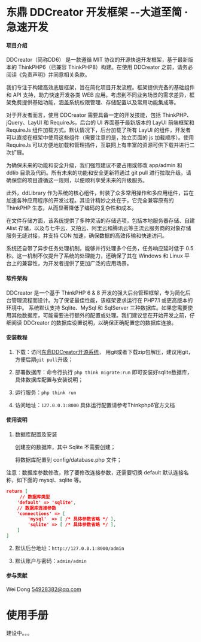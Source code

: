 # 东鼎 DDCreator 开发框架  --大道至简 · 急速开发

#### 项目介绍
DDCreator（简称DD6） 是一款遵循 MIT 协议的开源快速开发框架，基于最新版本的 ThinkPHP6（已兼容 ThinkPHP8）构建。在使用 DDCreator 之前，请务必阅读《免责声明》并同意相关条款。

我们专注于构建高效底层框架，旨在简化项目开发流程。框架提供完备的基础组件和 API 支持，助力快速开发各类 WEB 应用。考虑到不同业务场景的需求差异，框架免费提供基础功能，涵盖系统权限管理、存储配置以及常用功能集成等。

对于开发者而言，使用 DDCreator 需要具备一定的开发技能，包括 ThinkPHP、jQuery、LayUI 和 RequireJs。后台的 UI 界面基于最新版本的 LayUI 前端框架和 RequireJs 组件加载方式。默认情况下，后台加载了所有 LayUI 的组件，开发者可以直接在框架中使用这些组件（需要注意的是，独立页面的 js 加载顺序）。使用 RequireJs 可以方便地加载和管理插件，互联网上有丰富的资源可供下载并进行二次扩展。

为确保未来的功能和安全升级，我们强烈建议不要占用或修改 app/admin 和 ddlib 目录及代码。所有未来的功能和安全更新将通过 git pull 进行拉取升级。请确保您的项目遵循这一规则，以便顺利享受未来的升级服务。

此外，ddLibrary 作为系统的核心组件，封装了众多常用操作和多应用组件，旨在加速各种应用程序的开发过程。其设计精妙之处在于，它完全兼容原有的 ThinkPHP 生态，从而显著降低了编码的复杂性和成本。

在文件存储方面，该系统提供了多种灵活的存储选项，包括本地服务器存储、自建 Alist 存储，以及与七牛云、又拍云、阿里云和腾讯云等主流云服务商的对象存储服务无缝对接，并支持 CDN 加速，确保数据的高效传输和快速访问。

系统还自带了异步任务处理机制，能够并行处理多个任务，任务响应延时低于 0.5 秒。这一机制不仅提升了系统的处理能力，还确保了其在 Windows 和 Linux 平台上的兼容性，为开发者提供了更加广泛的应用场景。

#### 软件架构

DDCreator 是一个基于 ThinkPHP 6 & 8 开发的强大后台管理框架，专为简化后台管理流程而设计。为了保证最佳性能，该框架要求运行在 PHP7.1 或更高版本的环境中。 系统默认支持 Sqlite、MySql 和 SqlServer 三种数据库。如果您需要使用其他数据库，可能需要进行额外的配置或处理。我们建议您在开始开发之前，仔细阅读 DDCreator 的数据库设置说明，以确保正确配置您的数据库连接。


#### 安装教程

1.  下载：访问[东鼎DDCreator开源系统](https://gitee.com/dongdingsoft/ddcreator.git)， 用git或者下载zip包解压，建议用git，方便后期`git pull`升级；
2.  部署数据库：命令行执行 `php think migrate:run` 即可安装好sqlite数据库，具体数据库配置与安装说明；
3.  运行服务：`php think run` 

4. 访问地址：`127.0.0.1:8000` 具体运行配置请参考Thinkphp6官方文档

#### 使用说明

1.  数据库配置及安装
   
    创建空的数据库，其中 Sqlite 不需要创建；
    
    将数据库配置到 config/database.php 文件；

注意：数据库参数修改，除了要修改连接参数，还需要切换 default 默认连接名称，如下面的 mysql、sqlite 等。
```json
return [
     // 数据库类型
    'default' => 'sqlite',
    // 数据库连接参数
    'connections' => [
        'mysql'  => [ /* 具体参数省略 */ ], 
        'sqlite' => [ /* 具体参数省略 */ ],
    ]       
]
```



2.  默认后台地址：`http://127.0.0.1:8000/admin`

3.  默认账户与密码：`admin/admin`



#### 参与贡献

Wei Dong 54928382@qq.com

# 使用手册

建设中。。。



